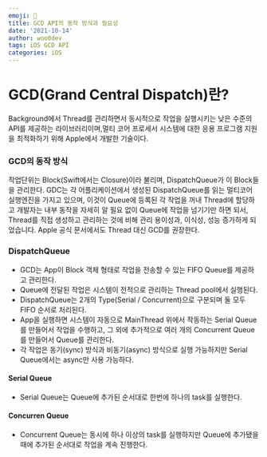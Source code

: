 ```yaml
---
emoji: 🐻
title: GCD API의 동작 방식과 필요성
date: '2021-10-14'
author: woo0dev
tags: iOS GCD API
categories: iOS
---
```


# GCD(Grand Central Dispatch)란?
Background에서 Thread를 관리하면서 동시적으로 작업을 실행시키는 낮은 수준의 API를 제공하는 라이브러리이며,멀티 코어 프로세서 시스템에 대한 응용 프로그램 지원을 최적화하기 위해 Apple에서 개발한 기술이다.

### GCD의 동작 방식
작업단위는 Block(Swift에서는 Closure)이라 불리며, DispatchQueue가 이 Block들을 관리한다.
GDC는 각 어플리케이션에서 생성된 DispatchQueue를 읽는 멀티코어 실행엔진을 가지고 있으며, 이것이 Queue에 등록된 각 작업을 꺼내 Thread에 할당하고 개발자는 내부 동작을 자세히 알 필요 없이 Queue에 작업을 넘기기만 하면 되서, Thread를 직접 생성하고 관리하는 것에 비해 관리 용이성과, 이식성, 성능 증가하게 되었습니다.
Apple 공식 문서에서도 Thread 대신 GCD를 권장한다.  

### DispatchQueue
- GCD는 App이 Block 객체 형태로 작업을 전송할 수 있는 FIFO Queue를 제공하고 관리한다.
- Queue에 전달된 작업은 시스템이 전적으로 관리하는 Thread pool에서 실행된다.
- DispatchQueue는 2개의 Type(Serial / Concurrent)으로 구분되며 둘 모두 FIFO 순서로 처리된다.
- App을 실행하면 시스템이 자동으로 MainThread 위에서 작동하는 Serial Queue를 만들어서 작업을 수행하고, 그 외에 추가적으로 여러 개의 Concurrent Queue를 만들어서 Queue를 관리한다.
- 각 작업은 동기(sync) 방식과 비동기(async) 방식으로 실행 가능하지만 Serial Queue에서는 async만 사용 가능하다.  

#### Serial Queue
- Serial Queue는 Queue에 추가된 순서대로 한번에 하나의 task를 실행한다.  

#### Concurren Queue
- Concurrent Queue는 동시에 하나 이상의 task를 실행하지만 Queue에 추가됐을 때에 추가된 순서대로 작업을 계속 진행한다.